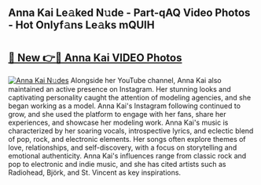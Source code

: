 ## Anna Kai Le𝚊ked N𝚞de - Part-qAQ Video Photos - Hot Onlyf𝚊ns Le𝚊ks mQUIH

# <h2><a href="http://ac33978.deff.icu/?id=Anna+Kai">🔗 New 👉🔴 Anna Kai VIDEO Photos</a></h2>

[![Anna Kai N𝚞des](https://i.imgur.com/rIISA9y.gif)](http://ac33978.deff.icu/?id=Anna+Kai)
Alongside her YouTube channel, Anna Kai also maintained an active presence on Instagram. Her stunning looks and captivating personality caught the attention of modeling agencies, and she began working as a model. Anna Kai's Instagram following continued to grow, and she used the platform to engage with her fans, share her experiences, and showcase her modeling work. Anna Kai's music is characterized by her soaring vocals, introspective lyrics, and eclectic blend of pop, rock, and electronic elements. Her songs often explore themes of love, relationships, and self-discovery, with a focus on storytelling and emotional authenticity. Anna Kai's influences range from classic rock and pop to electronic and indie music, and she has cited artists such as Radiohead, Björk, and St. Vincent as key inspirations.
